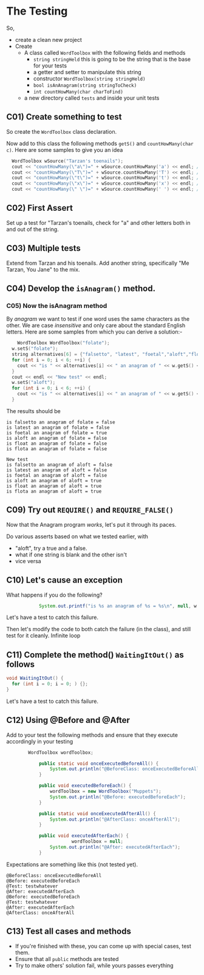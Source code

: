 # The Testing


So,
- create a clean new project
- Create
  - A class called `WordToolbox` with the following fields and methods
    - `string stringHeld` this is going to be the string that is the base for your tests
    - a getter and setter to manipulate this string
    - constructor `WordToolbox(string stringHeld)`
    - `bool isAnAnagram(string stringToCheck)`
    - `int countHowMany(char charToFind)`
  - a new directory called `tests` and inside your unit tests

## C01) Create something to test
So create the `WordToolbox` class declaration.

Now add to this class the following methods `getS()` and `countHowMany(char c)`.  Here are some samples to give you an idea

```cpp
  WordToolbox wSource("Tarzan's toenails");
  cout << "countHowMany(\"a\")=" + wSource.countHowMany('a') << endl; // countHowMany("a")=3
  cout << "countHowMany(\"T\")=" + wSource.countHowMany('T') << endl; // countHowMany("T")=2
  cout << "countHowMany(\"t\")=" + wSource.countHowMany('t') << endl; // countHowMany("t")=2
  cout << "countHowMany(\"x\")=" + wSource.countHowMany('x') << endl; // countHowMany("x")=0
  cout << "countHowMany(\" \")=" + wSource.countHowMany(' ') << endl; // countHowMany(" ")=1
```

## C02) First Assert
Set up a test for "Tarzan's toenails, check for "a" and other letters both in and out of the string.

## C03) Multiple tests
Extend from Tarzan and his toenails. Add another string, specifically "Me Tarzan, You Jane" to the mix.

## C04) Develop the `isAnagram()` method.

### C05) Now the isAnagram method

By *anagram* we want to test if one word uses the same characters as the other.  We are case *insensitive* and only care about the standard English letters. Here are some samples from which you can derive a solution:-

```cpp
	WordToolbox WordToolbox("folate");
  w.setS("folate");
  string alternatives[6] = {"falsetto", "latest", "foetal","aloft","float","flota"};
  for (int i = 0; i < 6; ++i) {
    cout << "is " << alternatives[i] << " an anagram of " << w.getS() << " = " <<< w.isAnAnagram(s) << endl;
  }
  cout << endl << "New test" << endl;
  w.setS("aloft");
  for (int i = 0; i < 6; ++i) {
    cout << "is " << alternatives[i] << " an anagram of " << w.getS() << " = " <<< w.isAnAnagram(s) << endl;
  }
```

The results should be
```
is falsetto an anagram of folate = false
is latest an anagram of folate = false
is foetal an anagram of folate = true
is aloft an anagram of folate = false
is float an anagram of folate = false
is flota an anagram of folate = false

New test
is falsetto an anagram of aloft = false
is latest an anagram of aloft = false
is foetal an anagram of aloft = false
is aloft an anagram of aloft = true
is float an anagram of aloft = true
is flota an anagram of aloft = true
```

## C09) Try out `REQUIRE()` and `REQUIRE_FALSE()`

Now that the Anagram program *works*, let's put it through its paces.

Do various asserts based on what we tested earlier, with
- "aloft", try a true and a false.
- what if one string is blank and the other isn't
- vice versa

## C10) Let's cause an exception

What happens if you do the following?

```java
            System.out.printf("is %s an anagram of %s = %s\n", null, w.getS(), w.isAnAnagram(null));
```

Let's have a test to catch this failure.  

Then let's modify the code to both catch the failure (in the class), and still test for it cleanly.
Infinite loop

## C11) Complete the method() `WaitingItOut()` as follows
```java
void WaitingItOut() {
  for (int i = 0; i = 0; ) {};
}

```

Let's have a test to catch this failure.  

## C12) Using @Before and @After

Add to your test the following methods and ensure that they execute accordingly in your testing

```java
        WordToolbox wordToolbox;

		    public static void onceExecutedBeforeAll() {
		        System.out.println("@BeforeClass: onceExecutedBeforeAll");
		    }

		    public void executedBeforeEach() {
		        wordToolbox = new WordToolbox("Muppets");
		        System.out.println("@Before: executedBeforeEach");
		    }

		    public static void onceExecutedAfterAll() {
		        System.out.println("@AfterClass: onceAfterAll");
		    }

		    public void executedAfterEach() {
						wordToolbox = null;
		        System.out.println("@After: executedAfterEach");
		    }

```

Expectations are something like this (not tested yet).

```	 
@BeforeClass: onceExecutedBeforeAll
@Before: executedBeforeEach
@Test: testwhatever
@After: executedAfterEach
@Before: executedBeforeEach
@Test: testwhatever
@After: executedAfterEach
@AfterClass: onceAfterAll
```

## C13) Test all cases and methods
- If you're finished with these, you can come up with special cases, test them.
- Ensure that all `public` methods are tested
- Try to make others' solution fail, while yours passes everything
